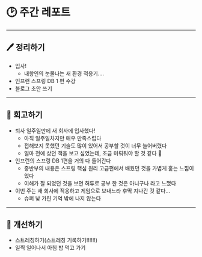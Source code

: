 # 🕑 주간 레포트

---

## 🖊 정리하기

- 입사!
  - 내향인의 눈물나는 새 환경 적응기….
- 인프런 스프링 DB 1 편 수강
- 블로그 초안 쓰기

---

## 💭 회고하기

- 퇴사 일주일만에 새 회사에 입사했다!
  - 아직 일주일차지만 매우 만족스럽다
  - 접해보지 못했던 기술도 많이 있어서 공부할 것이 너무 늘어버렸다
  - 얼마 전에 샀던 책을 보고 싶었는데, 조금 미뤄둬야 할 것 같다 🥲
- 인프런의 스프링 DB 1편을 거의 다 들어간다
  - 중반부의 내용은 스프링 핵심 원리 고급편에서 배웠던 것을 가볍게 훑는 느낌이었다
  - 이해가 잘 되었던 것을 보면 허투로 공부 한 것은 아니구나 라고 느꼈다
- 이번 주는 새 회사에 적응하고 게임으로 보내느라 후딱 지나간 것 같다…
  - 슈퍼 낯 가린 기억 밖에 나지 않는다

---

## 🥊 개선하기

- 스트레칭하기(스트레칭 기록하기!!!!!!)
- 일찍 일어나서 아침 밥 먹고 가기
